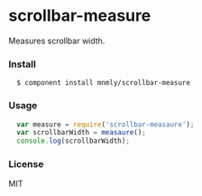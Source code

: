 # scrollbar-measure

Measures scrollbar width.

### Install

```
  $ component install mnmly/scrollbar-measure
```

### Usage

```javascript
  var measure = require('scrollbar-measaure');
  var scrollbarWidth = measaure();
  console.log(scrollbarWidth);
```

### License

MIT
